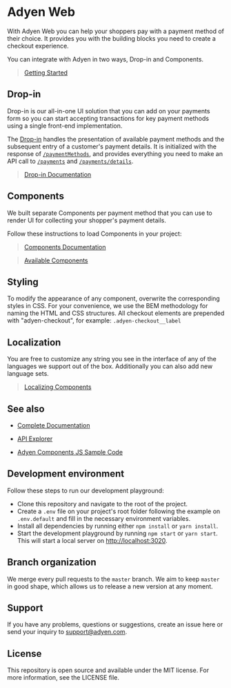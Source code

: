 # Adyen Web

With Adyen Web you can help your shoppers pay with a payment method of their choice. It provides you with the building blocks you need to create a checkout experience.

You can integrate with Adyen in two ways, Drop-in and Components.

> [Getting Started](https://docs.adyen.com/checkout/)

## Drop-in

Drop-in is our all-in-one UI solution that you can add on your payments form so you can start accepting transactions for key payment methods using a single front-end implementation.

The [Drop-in](https://docs.adyen.com/checkout/drop-in-web/) handles the presentation of available payment methods and the subsequent entry of a customer's payment details. It is initialized with the response of [`/paymentMethods`][apiexplorer.paymentmethods], and provides everything you need to make an API call to [`/payments`][apiexplorer.payments] and [`/payments/details`][apiexplorer.paymentsdetails].

> [Drop-in Documentation](https://docs.adyen.com/checkout/drop-in-web/)

## Components

We built separate Components per payment method that you can use to render UI for collecting your shopper's payment details.

Follow these instructions to load Components in your project:

> [Components Documentation](https://docs.adyen.com/checkout/components-web/)

> [Available Components](https://docs.adyen.com/checkout/supported-payment-methods)

## Styling

To modify the appearance of any component, overwrite the corresponding styles in CSS.
For your convenience, we use the BEM methodology for naming the HTML and CSS structures. All checkout elements are prepended with "adyen-checkout", for example: `.adyen-checkout__label`

## Localization

You are free to customize any string you see in the interface of any of the languages we support out of the box. Additionally you can also add new language sets.

> [Localizing Components](https://docs.adyen.com/checkout/components-web/localization-components/)

## See also

-   [Complete Documentation](https://docs.adyen.com/checkout/)

-   [API Explorer](https://docs.adyen.com/api-explorer/)

-   [Adyen Components JS Sample Code](https://github.com/Adyen/adyen-components-js-sample-code)


## Development environment

Follow these steps to run our development playground:

* Clone this repository and navigate to the root of the project.
* Create a `.env` file on your project's root folder following the example on `.env.default` and fill in the necessary environment variables.
* Install all dependencies by running either `npm install` or `yarn install`.
* Start the development playground by running `npm start` or `yarn start`. This will start a local server on [http://localhost:3020](http://localhost:3020).

## Branch organization

We merge every pull requests to the `master` branch. We aim to keep `master` in good shape, which allows us to release a new version at any moment.

## Support

If you have any problems, questions or suggestions, create an issue here or send your inquiry to support@adyen.com.


## License

This repository is open source and available under the MIT license. For more information, see the LICENSE file.

[apiexplorer.paymentmethods]: https://docs.adyen.com/api-explorer/#/PaymentSetupAndVerificationService/v49/paymentMethods
[apiexplorer.payments]: https://docs.adyen.com/api-explorer/#/PaymentSetupAndVerificationService/v49/payments
[apiexplorer.paymentsdetails]: https://docs.adyen.com/api-explorer/#/PaymentSetupAndVerificationService/v49/paymentsDetails
